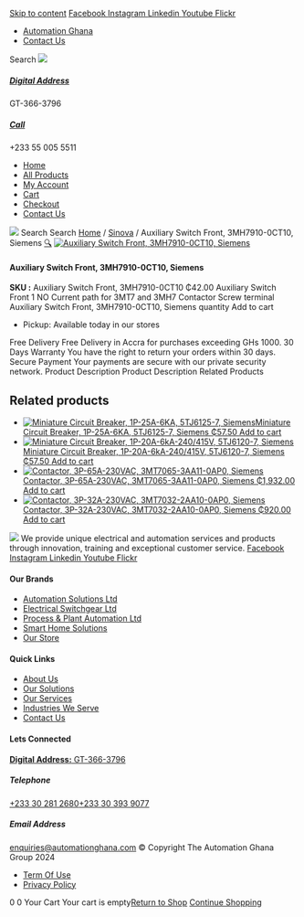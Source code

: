 [Skip to content](https://store.automationghana.com/product/auxiliary-switch-front-3mh7910-0ct10-siemens/#content)
[ Facebook ](https://www.facebook.com/automationgh/) [ Instagram ](https://www.instagram.com/automationgh/) [ Linkedin ](https://www.linkedin.com/company/the-automation-ghana-limited/) [ Youtube ](https://www.youtube.com/channel/UCurrRDUSm5oIW39VXjn1u0w) [ Flickr ](https://www.flickr.com/photos/181794037@N07/)
  * [ Automation Ghana ](https://automationghana.com)
  * [ Contact Us ](https://store.automationghana.com/contact/)


Search
[ ![](https://store.automationghana.com/wp-content/uploads/2024/04/Website-TAGG-Logo-BLUE.png) ](https://store.automationghana.com/)
[ ](https://maps.app.goo.gl/m4xeaagWCNbLk4jM6)
#####  [ Digital Address ](https://maps.app.goo.gl/m4xeaagWCNbLk4jM6)
GT-366-3796 
[ ](tel:+233550055511)
#####  [ Call ](tel:+233550055511)
+233 55 005 5511 
  * [Home](https://store.automationghana.com/)
  * [All Products](https://store.automationghana.com/shop/)
  * [My Account](https://store.automationghana.com/my-account/)
  * [Cart](https://store.automationghana.com/cart/)
  * [Checkout](https://store.automationghana.com/checkout/)
  * [Contact Us](https://store.automationghana.com/contact/)


[![](https://store.automationghana.com/wp-content/uploads/2024/04/AutomationGhana_logo_white.png)](https://store.automationghana.com)
Search
Search
[Home](https://store.automationghana.com) / [Sinova](https://store.automationghana.com/product-category/sinova-siemens/) / Auxiliary Switch Front, 3MH7910-0CT10, Siemens
[🔍](https://store.automationghana.com/product/auxiliary-switch-front-3mh7910-0ct10-siemens/)
[![Auxiliary Switch Front, 3MH7910-0CT10, Siemens](https://store.automationghana.com/wp-content/uploads/2025/03/Aux-Switch-Front-600x400.jpg)](https://store.automationghana.com/wp-content/uploads/2025/03/Aux-Switch-Front.jpg)
####  Auxiliary Switch Front, 3MH7910-0CT10, Siemens 
**SKU :** Auxiliary Switch Front, 3MH7910-0CT10 
₵42.00
Auxiliary Switch Front 1 NO Current path for 3MT7 and 3MH7 Contactor Screw terminal
Auxiliary Switch Front, 3MH7910-0CT10, Siemens quantity
Add to cart
  * Pickup: Available today in our stores


Free Delivery 
Free Delivery in Accra for purchases exceeding GHs 1000. 
30 Days Warranty 
You have the right to return your orders within 30 days. 
Secure Payment 
Your payments are secure with our private security network. 
Product Description
Product Description
Related Products 
## Related products
  * [![Miniature Circuit Breaker, 1P-25A-6KA, 5TJ6125-7, Siemens](https://store.automationghana.com/wp-content/uploads/2025/03/Miniature-Circuit-Breaker-300x300.jpg)Miniature Circuit Breaker, 1P-25A-6KA, 5TJ6125-7, Siemens ₵57.50 ](https://store.automationghana.com/product/miniature-circuit-breaker-1p-25a-6ka-5tj6125-7-siemens/)
[Add to cart](https://store.automationghana.com/product/auxiliary-switch-front-3mh7910-0ct10-siemens/?add-to-cart=24517)
  * [![Miniature Circuit Breaker, 1P-20A-6kA-240/415V, 5TJ6120-7, Siemens](https://store.automationghana.com/wp-content/uploads/2025/03/Miniature-Circuit-Breaker-300x300.jpg)Miniature Circuit Breaker, 1P-20A-6kA-240/415V, 5TJ6120-7, Siemens ₵57.50 ](https://store.automationghana.com/product/miniature-circuit-breaker-1p-20a-6ka-240-415v-5tj6120-7-siemens/)
[Add to cart](https://store.automationghana.com/product/auxiliary-switch-front-3mh7910-0ct10-siemens/?add-to-cart=24516)
  * [![Contactor, 3P-65A-230VAC, 3MT7065-3AA11-0AP0, Siemens](https://store.automationghana.com/wp-content/uploads/2025/03/P_IN01_XX_00058i.jpg)Contactor, 3P-65A-230VAC, 3MT7065-3AA11-0AP0, Siemens ₵1,932.00 ](https://store.automationghana.com/product/contactor-3p-65a-230vac-3mt7065-3aa11-0ap0-siemens/)
[Add to cart](https://store.automationghana.com/product/auxiliary-switch-front-3mh7910-0ct10-siemens/?add-to-cart=24491)
  * [![Contactor, 3P-32A-230VAC, 3MT7032-2AA10-0AP0, Siemens](https://store.automationghana.com/wp-content/uploads/2025/03/P_IN01_XX_00058i.jpg)Contactor, 3P-32A-230VAC, 3MT7032-2AA10-0AP0, Siemens ₵920.00 ](https://store.automationghana.com/product/contactor-3p-32a-230vac-3mt7032-2aa10-0ap0-siemens/)
[Add to cart](https://store.automationghana.com/product/auxiliary-switch-front-3mh7910-0ct10-siemens/?add-to-cart=24489)


![](https://store.automationghana.com/wp-content/uploads/2024/04/AutomationGhana_logo_white.png)
We provide unique electrical and automation services and products through innovation, training and exceptional customer service.
[ Facebook ](https://www.facebook.com/automationgh/) [ Instagram ](https://www.instagram.com/automationgh/) [ Linkedin ](https://www.linkedin.com/company/the-automation-ghana-limited/) [ Youtube ](https://www.youtube.com/channel/UCurrRDUSm5oIW39VXjn1u0w) [ Flickr ](https://www.flickr.com/photos/181794037@N07/)
#### Our Brands
  * [ Automation Solutions Ltd ](https://store.automationghana.com/product/auxiliary-switch-front-3mh7910-0ct10-siemens/)
  * [ Electrical Switchgear Ltd ](https://store.automationghana.com/product/auxiliary-switch-front-3mh7910-0ct10-siemens/)
  * [ Process & Plant Automation Ltd ](https://store.automationghana.com/product/auxiliary-switch-front-3mh7910-0ct10-siemens/)
  * [ Smart Home Solutions ](https://store.automationghana.com/product/auxiliary-switch-front-3mh7910-0ct10-siemens/)
  * [ Our Store ](https://store.automationghana.com/product/auxiliary-switch-front-3mh7910-0ct10-siemens/)


#### Quick Links
  * [ About Us ](https://store.automationghana.com/product/auxiliary-switch-front-3mh7910-0ct10-siemens/)
  * [ Our Solutions ](https://store.automationghana.com/product/auxiliary-switch-front-3mh7910-0ct10-siemens/)
  * [ Our Services ](https://store.automationghana.com/product/auxiliary-switch-front-3mh7910-0ct10-siemens/)
  * [ Industries We Serve ](https://store.automationghana.com/product/auxiliary-switch-front-3mh7910-0ct10-siemens/)
  * [ Contact Us ](https://store.automationghana.com/product/auxiliary-switch-front-3mh7910-0ct10-siemens/)


#### Lets Connected
[**Digital Address:** GT-366-3796](https://maps.app.goo.gl/m4xeaagWCNbLk4jM6)
#####  Telephone 
[ +233 30 281 2680](tel:+233302812680)[+233 30 393 9077](https://store.automationghana.com/product/auxiliary-switch-front-3mh7910-0ct10-siemens/+233303939077)
#####  Email Address 
enquiries@automationghana.com 
© Copyright The Automation Ghana Group 2024
  * [ Term Of Use ](https://store.automationghana.com/product/auxiliary-switch-front-3mh7910-0ct10-siemens/)
  * [ Privacy Policy ](https://store.automationghana.com/product/auxiliary-switch-front-3mh7910-0ct10-siemens/)


0
0
Your Cart
Your cart is empty[Return to Shop](https://store.automationghana.com/shop/)
[Continue Shopping](https://store.automationghana.com/product/auxiliary-switch-front-3mh7910-0ct10-siemens/)
